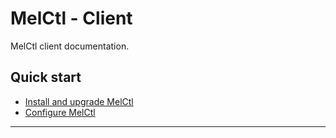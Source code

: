 # MelCtl - Client

MelCtl client documentation.

## Quick start

* [Install and upgrade MelCtl](docs/installation.md)
* [Configure MelCtl](docs/config.md)

---

[melctl-client-internal]:
[melctl-client-public]:
